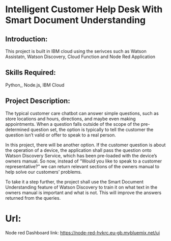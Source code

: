 # Intelligent Customer Help Desk With Smart Document Understanding

## Introduction:
This project is built in IBM cloud using the serivces such as Watson Assistatn, Watson Discovery, Cloud Function and Node Red Application

## Skills Required:
Python,, Node.js, IBM Cloud

## Project Description:
The typical customer care chatbot can answer simple questions, such as store locations and hours, directions, and maybe even making appointments. When a question falls outside of the scope of the pre-determined question set, the option is typically to tell the customer the question isn’t valid or offer to speak to a real person.

In this project, there will be another option. If the customer question is about the operation of a device, the application shall pass the question onto Watson Discovery Service, which has been pre-loaded with the device’s owners manual. So now, instead of “Would you like to speak to a customer representative?” we can return relevant sections of the owners manual to help solve our customers’ problems.

To take it a step further, the project shall use the Smart Document Understanding feature of Watson Discovery to train it on what text in the owners manual is important and what is not. This will improve the answers returned from the queries.

# Url:
Node red Dashboard link: https://node-red-hvkrc.eu-gb.mybluemix.net/ui
